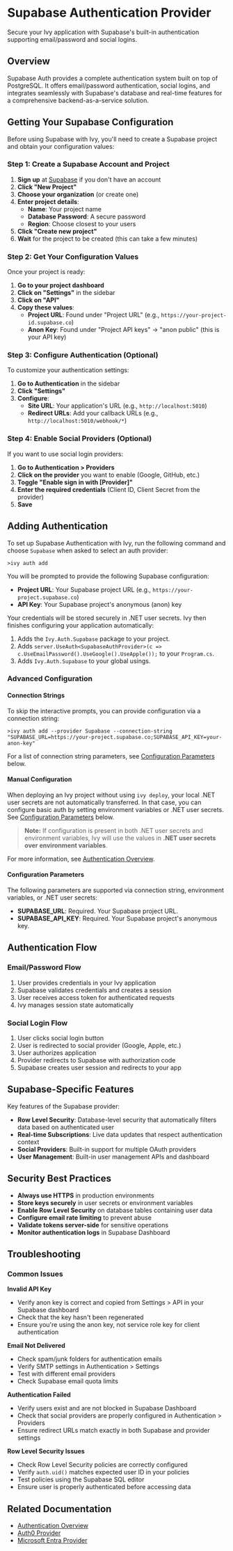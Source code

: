 # Supabase Authentication Provider

<Ingress>
Secure your Ivy application with Supabase's built-in authentication supporting email/password and social logins.
</Ingress>

## Overview

Supabase Auth provides a complete authentication system built on top of PostgreSQL. It offers email/password authentication, social logins, and integrates seamlessly with Supabase's database and real-time features for a comprehensive backend-as-a-service solution.

## Getting Your Supabase Configuration

Before using Supabase with Ivy, you'll need to create a Supabase project and obtain your configuration values:

### Step 1: Create a Supabase Account and Project

1. **Sign up** at [Supabase](https://supabase.com) if you don't have an account
2. **Click "New Project"**
3. **Choose your organization** (or create one)
4. **Enter project details**:
   - **Name**: Your project name
   - **Database Password**: A secure password
   - **Region**: Choose closest to your users
5. **Click "Create new project"**
6. **Wait** for the project to be created (this can take a few minutes)

### Step 2: Get Your Configuration Values

Once your project is ready:

1. **Go to your project dashboard**
2. **Click on "Settings"** in the sidebar
3. **Click on "API"**
4. **Copy these values**:
   - **Project URL**: Found under "Project URL" (e.g., `https://your-project-id.supabase.co`)
   - **Anon Key**: Found under "Project API keys" → "anon public" (this is your API key)

### Step 3: Configure Authentication (Optional)

To customize your authentication settings:

1. **Go to Authentication** in the sidebar
2. **Click "Settings"**
3. **Configure**:
   - **Site URL**: Your application's URL (e.g., `http://localhost:5010`)
   - **Redirect URLs**: Add your callback URLs (e.g., `http://localhost:5010/webhook/*`)

### Step 4: Enable Social Providers (Optional)

If you want to use social login providers:

1. **Go to Authentication > Providers**
2. **Click on the provider** you want to enable (Google, GitHub, etc.)
3. **Toggle "Enable sign in with [Provider]"**
4. **Enter the required credentials** (Client ID, Client Secret from the provider)
5. **Save**

## Adding Authentication

To set up Supabase Authentication with Ivy, run the following command and choose `Supabase` when asked to select an auth provider:

```terminal
>ivy auth add
```

You will be prompted to provide the following Supabase configuration:

- **Project URL**: Your Supabase project URL (e.g., `https://your-project.supabase.co`)
- **API Key**: Your Supabase project's anonymous (anon) key

Your credentials will be stored securely in .NET user secrets. Ivy then finishes configuring your application automatically:

1. Adds the `Ivy.Auth.Supabase` package to your project.
2. Adds `server.UseAuth<SupabaseAuthProvider>(c => c.UseEmailPassword().UseGoogle().UseApple());` to your `Program.cs`.
3. Adds `Ivy.Auth.Supabase` to your global usings.

### Advanced Configuration

#### Connection Strings

To skip the interactive prompts, you can provide configuration via a connection string:

```terminal
>ivy auth add --provider Supabase --connection-string "SUPABASE_URL=https://your-project.supabase.co;SUPABASE_API_KEY=your-anon-key"
```

For a list of connection string parameters, see [Configuration Parameters](#configuration-parameters) below.

#### Manual Configuration

When deploying an Ivy project without using `ivy deploy`, your local .NET user secrets are not automatically transferred. In that case, you can configure basic auth by setting environment variables or .NET user secrets. See [Configuration Parameters](#configuration-parameters) below.

> **Note:** If configuration is present in both .NET user secrets and environment variables, Ivy will use the values in **.NET user secrets over environment variables**.

For more information, see [Authentication Overview](Overview.md).

#### Configuration Parameters

The following parameters are supported via connection string, environment variables, or .NET user secrets:

- **SUPABASE_URL**: Required. Your Supabase project URL.
- **SUPABASE_API_KEY**: Required. Your Supabase project's anonymous key.

## Authentication Flow

### Email/Password Flow

1. User provides credentials in your Ivy application
2. Supabase validates credentials and creates a session
3. User receives access token for authenticated requests
4. Ivy manages session state automatically

### Social Login Flow

1. User clicks social login button
2. User is redirected to social provider (Google, Apple, etc.)
3. User authorizes application
4. Provider redirects to Supabase with authorization code
5. Supabase creates user session and redirects to your app


## Supabase-Specific Features

Key features of the Supabase provider:

- **Row Level Security**: Database-level security that automatically filters data based on authenticated user
- **Real-time Subscriptions**: Live data updates that respect authentication context
- **Social Providers**: Built-in support for multiple OAuth providers
- **User Management**: Built-in user management APIs and dashboard

## Security Best Practices

- **Always use HTTPS** in production environments
- **Store keys securely** in user secrets or environment variables
- **Enable Row Level Security** on database tables containing user data
- **Configure email rate limiting** to prevent abuse
- **Validate tokens server-side** for sensitive operations
- **Monitor authentication logs** in Supabase Dashboard

## Troubleshooting

### Common Issues

**Invalid API Key**
- Verify anon key is correct and copied from Settings > API in your Supabase dashboard
- Check that the key hasn't been regenerated
- Ensure you're using the anon key, not service role key for client authentication

**Email Not Delivered**
- Check spam/junk folders for authentication emails
- Verify SMTP settings in Authentication > Settings
- Test with different email providers
- Check Supabase email quota limits

**Authentication Failed**
- Verify users exist and are not blocked in Supabase Dashboard
- Check that social providers are properly configured in Authentication > Providers
- Ensure redirect URLs match exactly in both Supabase and provider settings

**Row Level Security Issues**
- Check Row Level Security policies are correctly configured
- Verify `auth.uid()` matches expected user ID in your policies
- Test policies using the Supabase SQL editor
- Ensure user is properly authenticated before accessing data

## Related Documentation

- [Authentication Overview](Overview.md)
- [Auth0 Provider](Auth0.md)
- [Microsoft Entra Provider](MicrosoftEntra.md)